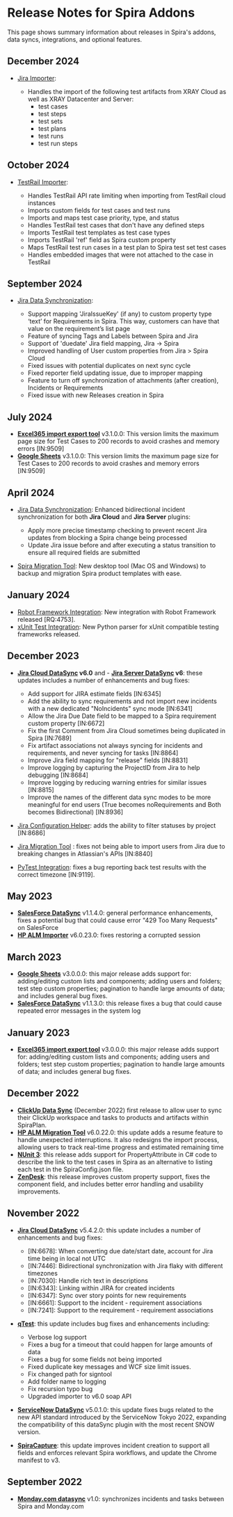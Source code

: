 # Release Notes for Spira Addons
This page shows summary information about releases in Spira's addons, data syncs, integrations, and optional features. 

## December 2024
- [Jira Importer](../Migration-and-Integration/Migrating-from-Jira.md):

    - Handles the import of the following test artifacts from XRAY Cloud as well as XRAY Datacenter and Server:
        - test cases
        - test steps
        - test sets
        - test plans
        - test runs
        - test run steps

## October 2024
- [TestRail Importer](../Migration-and-Integration/Migrating-from-TestRail.md):

    - Handles TestRail API rate limiting when importing from TestRail cloud instances
    - Imports custom fields for test cases and test runs
    - Imports and maps test case priority, type, and status
    - Handles TestRail test cases that don't have any defined steps
    - Imports TestRail test templates as test case types
    - Imports TestRail 'ref' field as Spira custom property
    - Maps TestRail test run cases in a test plan to Spira test set test cases
    - Handles embedded images that were not attached to the case in TestRail 

## September 2024
- [Jira Data Synchronization](../External-Bug-Tracking-Integration/Using-SpiraTeam-with-Jira-Cloud.md):

    - Support mapping 'JiraIssueKey' (if any) to custom property type ‘text’ for Requirements in Spira. This way, customers can have that value on the requirement’s list page
    - Feature of syncing Tags and Labels between Spira and Jira
    - Support of 'duedate' Jira field mapping, Jira -> Spira
    - Improved handling of User custom properties from Jira > Spira Cloud
    - Fixed issues with potential duplicates on next sync cycle
    - Fixed reporter field updating issue, due to improper mapping
    - Feature to turn off synchronization of attachments (after creation), Incidents or Requirements
    - Fixed issue with new Releases creation in Spira

## July 2024
- **[Excel365 import export tool](../Migration-and-Integration/Importing-from-Microsoft-Excel-(Office365).md)** v3.1.0.0: This version limits the maximum page size for Test Cases to 200 records to avoid crashes and memory errors [IN:9509]
- **[Google Sheets](../Migration-and-Integration/Importing-from-Google-Sheets.md)** v3.1.0.0: This version limits the maximum page size for Test Cases to 200 records to avoid crashes and memory errors [IN:9509]

## April 2024
- [Jira Data Synchronization](../External-Bug-Tracking-Integration/Using-SpiraTeam-with-Jira-Cloud.md): Enhanced bidirectional incident synchronization for both **Jira Cloud** and **Jira Server** plugins:
    - Apply more precise timestamp checking to prevent recent Jira updates from blocking a Spira change being processed
    - Update Jira issue before and after executing a status transition to ensure all required fields are submitted

- [Spira Migration Tool](../Migration-and-Integration/Spira-Migration-Tool.md): New desktop tool (Mac OS and Windows) to backup and migration Spira product templates with ease. 

## January 2024
- [Robot Framework Integration](../Unit-Testing-Integration/Integrating-with-Robot-Framework.md): New integration with Robot Framework released [RQ:4753].
- [xUnit Test Integration](../Unit-Testing-Integration/Integrating-with-xUnit-Python.md): New Python parser for xUnit compatible testing frameworks released.

## December 2023
- **[Jira Cloud DataSync](../External-Bug-Tracking-Integration/Using-SpiraTeam-with-Jira-Cloud.md) v6.0** and - **[Jira Server DataSync](../External-Bug-Tracking-Integration/Using-SpiraTeam-with-JIRA-5+.md) v6**: these updates includes a number of enhancements and bug fixes:

    - Add support for JIRA estimate fields [IN:6345]
    - Add the ability to sync requirements and not import new incidents with a new dedicated "NoIncidents" sync mode [IN:6341]
    - Allow the Jira Due Date field to be mapped to a Spira requirement custom property [IN:6672]
    - Fix the first Comment from Jira Cloud sometimes being duplicated in Spira [IN:7689]
    - Fix artifact associations not always syncing for incidents and requirements, and never syncing for tasks [IN:8864]
    - Improve Jira field mapping for "release" fields [IN:8831]
    - Improve logging by capturing the ProjectID from Jira to help debugging [IN:8684]
    - Improve logging by reducing warning entries for similar issues [IN:8815]
    - Improve the names of the different data sync modes to be more meaningful for end users (True becomes noRequirements and Both becomes Bidirectional) [IN:8936]

- [Jira Configuration Helper](../External-Bug-Tracking-Integration/Using-SpiraTeam-with-Jira-Cloud.md/#jira-configuration-helper): adds the ability to filter statuses by project [IN:8686]
- [Jira Migration Tool](../Migration-and-Integration/Migrating-from-Jira.md) : fixes not being able to import users from Jira due to breaking changes in Atlassian's APIs [IN:8840]
- [PyTest Integration](../Unit-Testing-Integration/Integrating-with-PyTest.md): fixes a bug reporting back test results with the correct timezone [IN:9119].


## May 2023
- **[SalesForce DataSync](../External-Bug-Tracking-Integration/Using-Spira-with-Salesforce.com.md)** v1.1.4.0: general performance enhancements, fixes a potential bug that could cause error "429 Too Many Requests" on SalesForce
- **[HP ALM Importer](../Migration-and-Integration/Migrating-from-HP-ALM.md)** v6.0.23.0: fixes restoring a corrupted session

## March 2023
- **[Google Sheets](../Migration-and-Integration/Importing-from-Google-Sheets.md)** v3.0.0.0: this major release adds support for: adding/editing custom lists and components; adding users and folders; test step custom properties; pagination to handle large amounts of data; and includes general bug fixes.
- **[SalesForce DataSync](../External-Bug-Tracking-Integration/Using-Spira-with-Salesforce.com.md)** v1.1.3.0: this release fixes a bug that could cause repeated error messages in the system log

## January 2023
- **[Excel365 import export tool](../Migration-and-Integration/Importing-from-Microsoft-Excel-(Office365).md)** v3.0.0.0: this major release adds support for: adding/editing custom lists and components; adding users and folders; test step custom properties; pagination to handle large amounts of data; and includes general bug fixes.

## December 2022
- **[ClickUp Data Sync](../External-Bug-Tracking-Integration/Using-Spira-with-ClickUp.md)** (December 2022) first release to allow user to sync their ClickUp workspace and tasks to products and artifacts within SpiraPlan. 
- **[HP ALM Migration Tool](../Migration-and-Integration/Migrating-from-HP-ALM.md)** v6.0.22.0: this update adds a resume feature to handle unexpected interruptions. It also redesigns the import process, allowing users to track real-time progress and estimated remaining time
- **[NUnit 3](../Unit-Testing-Integration/Integrating-with-NUnit.md/#installing-the-nunit-3-add-in)**: this release adds support for PropertyAttribute in C# code to describe the link to the test cases in Spira as an alternative to listing each test in the SpiraConfig.json file.
- **[ZenDesk](../Help-Desk-Integration/Zendesk.md)**: this release improves custom property support, fixes the component field, and includes better error handling and usability improvements. 


## November 2022
- **[Jira Cloud DataSync](../External-Bug-Tracking-Integration/Using-SpiraTeam-with-Jira-Cloud.md)** v5.4.2.0: this update includes a number of enhancements and bug fixes:

    - [IN:6678]: When converting due date/start date, account for Jira time being in local not UTC
    - [IN:7446]: Bidirectional synchronization with Jira flaky with different timezones
    - [IN:7030]: Handle rich text in descriptions
    - [IN:6343]: Linking within JIRA for created incidents
    - [IN:6347]: Sync over story points for new requirements
    - [IN:6661]: Support to the incident - requirement associations
    - [IN:7241]: Support to the requirement - requirement associations

- **[qTest](../Migration-and-Integration/Migrating-from-qTest.md)**: this update includes bug fixes and enhancements including:

    - Verbose log support
    - Fixes a bug for a timeout that could happen for large amounts of data
    - Fixes a bug for some fields not being imported
    - Fixed duplicate key messages and WCF size limit issues.
    - Fix changed path for signtool
    - Add folder name to logging
    - Fix recursion typo bug
    - Upgraded importer to v6.0 soap API

- **[ServiceNow DataSync](../External-Bug-Tracking-Integration/Using-Spira-with-ServiceNow.md)** v5.0.1.0: this update fixes bugs related to the new API standard introduced by the ServiceNow Tokyo 2022, expanding the compatibility of this dataSync plugin with the most recent SNOW version.
- **[SpiraCapture](../SpiraCapture/User-Guide.md)**: this update improves incident creation to support all fields and enforces relevant Spira workflows, and update the Chrome manifest to v3. 


## September 2022
- **[Monday.com datasync](../External-Bug-Tracking-Integration/Using-Spira-with-Monday.md)** v1.0: synchronizes incidents and tasks between Spira and Monday.com



